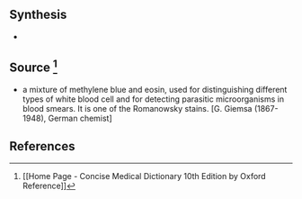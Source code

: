 ## Synthesis
- 
## Source [^1]
- a mixture of methylene blue and eosin, used for distinguishing different types of white blood cell and for detecting parasitic microorganisms in blood smears. It is one of the Romanowsky stains. \[G. Giemsa (1867-1948), German chemist]
## References

[^1]: [[Home Page - Concise Medical Dictionary 10th Edition by Oxford Reference]]